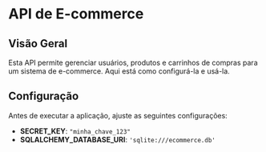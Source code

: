 # API de E-commerce

## Visão Geral

Esta API permite gerenciar usuários, produtos e carrinhos de compras para um sistema de e-commerce. Aqui está como configurá-la e usá-la.

## Configuração

Antes de executar a aplicação, ajuste as seguintes configurações:

- **SECRET_KEY**: `"minha_chave_123"`
- **SQLALCHEMY_DATABASE_URI**: `'sqlite:///ecommerce.db'`



